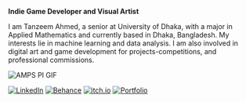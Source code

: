**Indie Game Developer and Visual Artist**

I am Tanzeem Ahmed, a senior at University of Dhaka, with a major in Applied
Mathematics and currently based in Dhaka, Bangladesh. My interests lie in machine
learning and data analysis. I am also involved in digital art and game development for
projects-competitions, and professional commissions.

![AMPS PI GIF](assets/amps-pi.gif)

[![LinkedIn](https://img.shields.io/badge/LinkedIn-43B581?style=flat&logo=LinkedIn&logoColor=white)](https://www.linkedin.com/in/tanzeemsakib/)
[![Behance](https://img.shields.io/badge/Behance-43B581?style=flat&logo=behance&logoColor=white)](https://www.behance.net/tanzeemsakib)
[![itch.io](https://img.shields.io/badge/itch.io-43B581?style=flat&logo=itch.io&logoColor=white)](https://tanzeem-ahmed-sakib.itch.io/)
[![Portfolio](https://img.shields.io/badge/Portfolio-43B581?style=flat&logo=github&logoColor=white)](https://tanzeemsakib.github.io/)



